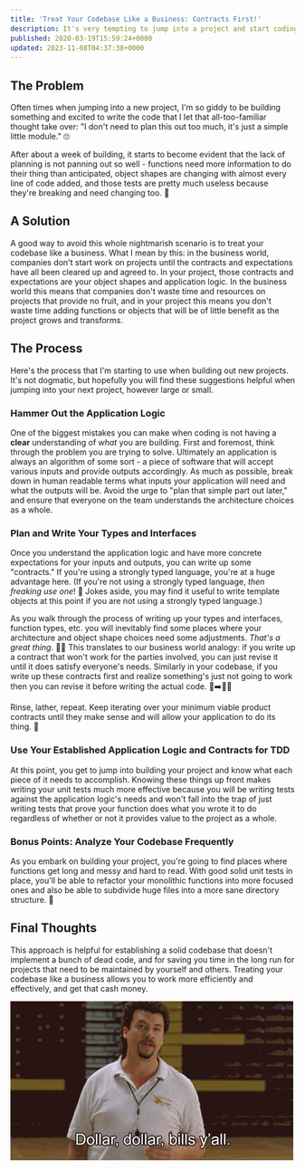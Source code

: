 ```yaml
---
title: 'Treat Your Codebase Like a Business: Contracts First!'
description: It's very tempting to jump into a project and start coding right away, but ultimately your project, tests, and sanity will benefit from establishing application logic and contracts up front.
published: 2020-03-19T15:59:24+0000
updated: 2023-11-08T04:37:38+0000
---
```


## The Problem

Often times when jumping into a new project, I'm so giddy to be building something
and excited to write the code that I let that all-too-familiar thought take over:
"I don't need to plan this out too much, it's just a simple little module." 🙄

After about a week of building, it starts to become evident that the lack of planning
is not panning out so well - functions need more information to do their thing than
anticipated, object shapes are changing with almost every line of code added, and
those tests are pretty much useless because they're breaking and need changing too.
🥵

## A Solution

A good way to avoid this whole nightmarish scenario is to treat your codebase like
a business. What I mean by this: in the business world, companies don't start work
on projects until the contracts and expectations have all been cleared up and agreed
to. In your project, those contracts and expectations are your object shapes and
application logic. In the business world this means that companies don't waste time
and resources on projects that provide no fruit, and in your project this means you
don't waste time adding functions or objects that will be of little benefit as the
project grows and transforms.

## The Process

Here's the process that I'm starting to use when building out new projects. It's
not dogmatic, but hopefully you will find these suggestions helpful when jumping
into your next project, however large or small.

### Hammer Out the Application Logic

One of the biggest mistakes you can make when coding is not having a **clear** understanding
of _what_ you are building. First and foremost, think through the problem you are
trying to solve. Ultimately an application is always an algorithm of some sort -
a piece of software that will accept various inputs and provide outputs accordingly.
As much as possible, break down in human readable terms what inputs your application
will need and what the outputs will be. Avoid the urge to "plan that simple part
out later," and ensure that everyone on the team understands the architecture choices
as a whole.

### Plan and Write Your Types and Interfaces

Once you understand the application logic and have more concrete expectations for
your inputs and outputs, you can write up some "contracts." If you're using a strongly
typed language, you're at a huge advantage here. (If you're not using a strongly
typed language, _then freaking use one_! 🤬 Jokes aside, you may find it useful to
write template objects at this point if you are not using a strongly typed language.)

As you walk through the process of writing up your types and interfaces, function
types, etc. you will inevitably find some places where your architecture and object
shape choices need some adjustments. _That's a great thing_. 🙌🏼 This translates
to our business world analogy: if you write up a contract that won't work for the
parties involved, you can just revise it until it does satisfy everyone's needs.
Similarly in your codebase, if you write up these contracts first and realize something's
just not going to work then you can revise it before writing the actual code. 📝➡️🧑‍💻

Rinse, lather, repeat. Keep iterating over your minimum viable product contracts
until they make sense and will allow your application to do its thing. 🚀

### Use Your Established Application Logic and Contracts for TDD

At this point, you get to jump into building your project and know what each piece
of it needs to accomplish. Knowing these things up front makes writing your unit
tests much more effective because you will be writing tests against the application
logic's needs and won't fall into the trap of just writing tests that prove your
function does what you wrote it to do regardless of whether or not it provides value
to the project as a whole.

### Bonus Points: Analyze Your Codebase Frequently

As you embark on building your project, you're going to find places where functions
get long and messy and hard to read. With good solid unit tests in place, you'll
be able to refactor your monolithic functions into more focused ones and also be
able to subdivide huge files into a more sane directory structure. 📂

## Final Thoughts

This approach is helpful for establishing a solid codebase that doesn't implement
a bunch of dead code, and for saving you time in the long run for projects that need
to be maintained by yourself and others. Treating your codebase like a business allows
you to work more efficiently and effectively, and get that cash money.

![Kenny Powers saying "Dollar dollar bills y'all"](../../static/images/blog/treat-your-codebase-like-a-business-contracts-first/dollar-dollar-bills-yall.gif)
